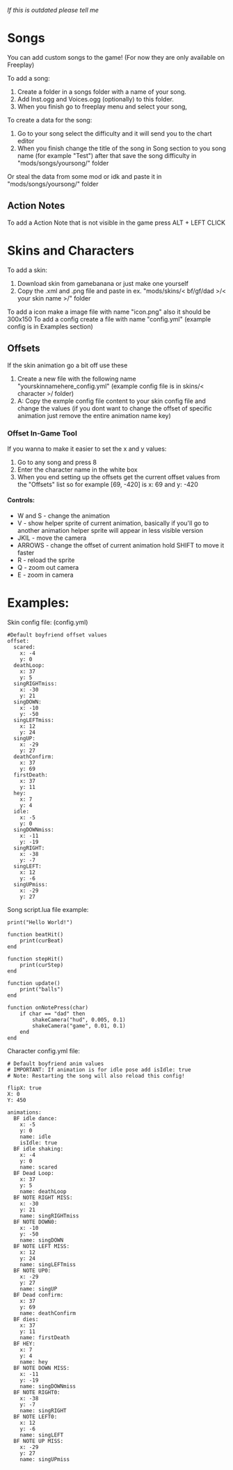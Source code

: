 *If this is outdated please tell me*
# Songs
You can add custom songs to the game!
(For now they are only available on Freeplay)

To add a song: 
1. Create a folder in a songs folder with a name of your song.
2. Add Inst.ogg and Voices.ogg (optionally) to this folder.
3. When you finish go to freeplay menu and select your song,

To create a data for the song:
1. Go to your song select the difficulty and it will send you to the chart editor
2. When you finish change the title of the song in Song section to you song name (for example "Test") after that save the song difficulty in "mods/songs/yoursong/" folder

Or steal the data from some mod or idk and paste it in "mods/songs/yoursong/" folder

## Action Notes
To add a Action Note that is not visible in the game press ALT + LEFT CLICK

# Skins and Characters
To add a skin:
1. Download skin from gamebanana or just make one yourself
2. Copy the .xml and .png file and paste in ex. "mods/skins/< bf/gf/dad >/< your skin name >/" folder

To add a icon make a image file with name "icon.png" also it should be 300x150
To add a config create a file with name "config.yml" (example config is in Examples section)

## Offsets
If the skin animation go a bit off use these
1. Create a new file with the following name "yourskinnamehere_config.yml" (example config file is in skins/< character >/ folder)
2. A: Copy the exmple config file content to your skin config file and change the values (if you dont want to change the offset of specific animation just remove the entire animation name key)

### Offset In-Game Tool
If you wanna to make it easier to set the x and y values:
1. Go to any song and press 8
2. Enter the character name in the white box
3. When you end setting up the offsets get the current offset values from the "Offsets" list so for example [69, -420] is x: 69 and y: -420

#### Controls:
 - W and S - change the animation
 - V - show helper sprite of current animation, basically if you'll go to another animation helper sprite will appear in less visible version
 - JKIL - move the camera
 - ARROWS - change the offset of current animation hold SHIFT to move it faster
 - R - reload the sprite
 - Q - zoom out camera
 - E - zoom in camera

# Examples:
Skin config file: (config.yml) <br>
```
#Default boyfriend offset values
offset:
  scared:
    x: -4
    y: 0
  deathLoop:
    x: 37
    y: 5
  singRIGHTmiss:
    x: -30
    y: 21
  singDOWN:
    x: -10
    y: -50
  singLEFTmiss:
    x: 12
    y: 24
  singUP:
    x: -29
    y: 27
  deathConfirm:
    x: 37
    y: 69
  firstDeath:
    x: 37
    y: 11
  hey:
    x: 7
    y: 4
  idle:
    x: -5
    y: 0
  singDOWNmiss:
    x: -11
    y: -19
  singRIGHT:
    x: -38
    y: -7
  singLEFT:
    x: 12
    y: -6
  singUPmiss:
    x: -29
    y: 27
```

Song script.lua file example:
```
print("Hello World!")

function beatHit()
	print(curBeat)
end

function stepHit()
	print(curStep)
end

function update()
	print("balls")
end

function onNotePress(char)
	if char == "dad" then
		shakeCamera("hud", 0.005, 0.1)
		shakeCamera("game", 0.01, 0.1)
	end
end
```

Character config.yml file:
```
# Default boyfriend anim values
# IMPORTANT: If animation is for idle pose add isIdle: true
# Note: Restarting the song will also reload this config!

flipX: true
X: 0
Y: 450

animations:
  BF idle dance:
    x: -5
    y: 0
    name: idle
    isIdle: true
  BF idle shaking:
    x: -4
    y: 0
    name: scared
  BF Dead Loop:
    x: 37
    y: 5
    name: deathLoop
  BF NOTE RIGHT MISS:
    x: -30
    y: 21
    name: singRIGHTmiss
  BF NOTE DOWN0:
    x: -10
    y: -50
    name: singDOWN
  BF NOTE LEFT MISS:
    x: 12
    y: 24
    name: singLEFTmiss
  BF NOTE UP0:
    x: -29
    y: 27
    name: singUP
  BF Dead confirm:
    x: 37
    y: 69
    name: deathConfirm
  BF dies:
    x: 37
    y: 11
    name: firstDeath
  BF HEY:
    x: 7
    y: 4
    name: hey
  BF NOTE DOWN MISS:
    x: -11
    y: -19
    name: singDOWNmiss
  BF NOTE RIGHT0:
    x: -38
    y: -7
    name: singRIGHT
  BF NOTE LEFT0:
    x: 12
    y: -6
    name: singLEFT
  BF NOTE UP MISS:
    x: -29
    y: 27
    name: singUPmiss
```
